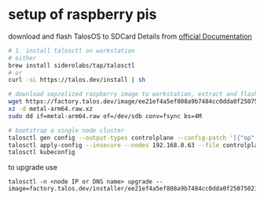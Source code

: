 # setup of raspberry pis
download and flash TalosOS to SDCard
Details from [official Documentation](https://www.talos.dev/v1.9/talos-guides/install/single-board-computers/rpi_generic/#updating-the-eeprom)
```bash
# 1. install talosctl on workstation
# either
brew install siderolabs/tap/talosctl
# or
curl -sL https://talos.dev/install | sh

# download sepzelized raspberry image to workstation, extract and flash
wget https://factory.talos.dev/image/ee21ef4a5ef808a9b7484cc0dda0f25075021691c8c09a276591eedb638ea1f9/v1.9.5/metal-arm64.raw.xz
xz -d metal-arm64.raw.xz
sudo dd if=metal-arm64.raw of=/dev/sdb conv=fsync bs=4M

# bootstrap a single node cluster
talosctl gen config --output-types controlplane --config-patch '[{"op": "add", "path": "/cluster/allowSchedulingOnControlPlanes", "value": true}]' homelab https://192.168.0.63
talosctl apply-config --insecure --nodes 192.168.0.63 --file controlplane.yaml
talosctl kubeconfig
```

to upgrade use
```
talosctl -n <node IP or DNS name> upgrade --image=factory.talos.dev/installer/ee21ef4a5ef808a9b7484cc0dda0f25075021691c8c09a276591eedb638ea1f9:v1.9.2
```
